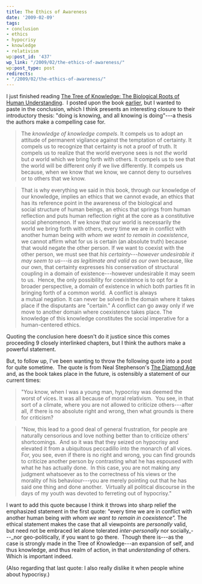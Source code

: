 ```yaml
---
title: The Ethics of Awareness
date: '2009-02-09'
tags:
- conclusion
- ethics
- hypocrisy
- knowledge
- relativism
wp:post_id: '437'
wp_link: "/2009/02/the-ethics-of-awareness/"
wp:post_type: post
redirects:
- "/2009/02/the-ethics-of-awareness/"
---
```


I just finished reading [The Tree of Knowledge: The Biological Roots of Human Understanding](http://www.amazon.com/Tree-Knowledge-Humberto-R-Maturana/dp/0877736421?tag=particculturf-20).  I posted upon the book [earlier](http://island94.org/2009/01/using-distinctions-to-create-meaning/), but I wanted to paste in the conclusion, which I think presents an interesting closure to their introductory thesis: "doing is knowing, and all knowing is doing"---a thesis the authors make a compelling case for.

> The _knowledge of knowledge compels_. It compels us to adopt an attitude of permanent vigilance against the temptation of certainty. It compels us to recognize that certainty is not a proof of truth. It compels us to realize that the world everyone sees is not _the_ world but _a_ world which we bring forth with others. It compels us to see that the world will be different only if we live differently. It compels us because, when we know that we know, we cannot deny to ourselves or to others that we know.

>

> That is why everything we said in this book, through our knowledge of our knowledge, implies an ethics that we cannot evade, an ethics that has its reference point in the awareness of the biological and social structure of human beings, an ethics that springs from human reflection and puts human reflection right at the core as a constitutive social phenomenon. If we know that our world is necessarily the world we bring forth with others, every time we are in conflict with another human being _with whom we want to remain in coexistence_, we cannot affirm what for us is certain (an absolute truth) because that would negate the other person. If we want to coexist with the other person, we must see that _his certainty---however undesirable it may seem to us---is as legitimate and valid as our own_ because, like our own, that certainty expresses his conservation of structural coupling in a domain of existence---however undesirable it may seem to us.  Hence, the only possibility for coexistence is to opt for a broader perspective, a domain of existence in which both parties fit in bringing forth of a common world.  A conflict is always a mutual negation. It can never be solved in the domain where it takes place if the disputants are "certain." A conflict can go away only if we move to another domain where coexistence takes place. The knowledge of this knowledge constitutes the social imperative for a human-centered ethics.

Quoting the conclusion here doesn't do it justice since this comes proceeding 9 closely interlinked chapters, but I think the authors make a powerful statement.

But, to follow up, I've been wanting to throw the following quote into a post for quite sometime.  The quote is from Neal Stephenson's [The Diamond Age](http://www.amazon.com/Diamond-Age-Neal-Stephenson/dp/0553573314?tag=particculturf-20) and, as the book takes place in the future, is ostensibly a statement of our current times:

> "You know, when I was a young man, hypocrisy was deemed the worst of vices. It was all because of moral relativism.  You see, in that sort of a climate, where you are not allowed to criticize others---after all, if there is no absolute right and wrong, then what grounds is there for criticism?

>

> "Now, this lead to a good deal of general frustration, for people are naturally censorious and love nothing better than to criticize others' shortcomings.  And so it was that they seized on hypocrisy and elevated it from a ubiquitous peccadillo into the monarch of all vices.  For, you see, even if there is no right and wrong, you can find grounds to criticize another person by contrasting what he has espoused with what he has actually done.  In this case, you are not making any judgment whatsoever as to the correctness of his views or the morality of his behaviour---you are merely pointing out that he has said one thing and done another.  Virtually all political discourse in the days of my youth was devoted to ferreting out of hypocrisy."

I want to add this quote because I think it throws into sharp relief the emphasized statement in the first quote: "every time we are in conflict with another human being _with whom we want to remain in coexistence"._ The ethical statement makes the case that all viewpoints are _personally_ valid, but need not be embraced let alone tolerated _inter-personally_ nor socially_---_nor geo-politically, if you want to go there.  Though there is---as the case is strongly made in the Tree of Knowledge---an expansion of self, and thus knowledge, and thus realm of action, in that _understanding_ of others. Which is important indeed.

(Also regarding that last quote: I also really dislike it when people whine about hypocrisy.)

